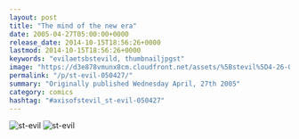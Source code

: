 ```yaml
---
layout: post
title: "The mind of the new era"
date: 2005-04-27T05:00:00+0000
release_date: 2014-10-15T18:56:26+0000
lastmod: 2014-10-15T18:56:26+0000
keywords: "evilaetsbstevild, thumbnailjpgst"
image: "https://d3e878vmunx8cm.cloudfront.net/assets/%5Bstevil%5D4-26-05thumbnail.jpg"
permalink: "/p/st-evil-050427/"
summary: "Originally published Wednesday April, 27th 2005"
category: comics
hashtag: "#axisofstevil_st-evil-050427"
---
```


![st-evil](https://d3e878vmunx8cm.cloudfront.net/assets/%5Bstevil%5D4-26-05thumbnail.jpg)
![st-evil](https://d3e878vmunx8cm.cloudfront.net/assets/%5BStevil%5D4-26-05.jpg)
